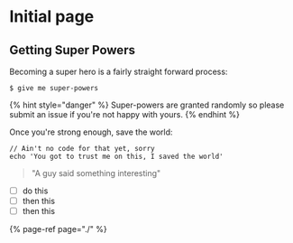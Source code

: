 # Initial page

## Getting Super Powers

Becoming a super hero is a fairly straight forward process:

```
$ give me super-powers
```

{% hint style="danger" %}
 Super-powers are granted randomly so please submit an issue if you're not happy with yours.
{% endhint %}

Once you're strong enough, save the world:

```
// Ain't no code for that yet, sorry
echo 'You got to trust me on this, I saved the world'
```

> "A guy said something interesting"

* [ ] do this
* [ ] then this
* [ ] then this

{% page-ref page="./" %}

